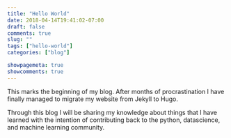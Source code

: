 ```yaml
---
title: "Hello World"
date: 2018-04-14T19:41:02-07:00
draft: false
comments: true
slug: ""
tags: ["hello-world"]
categories: ["blog"]

showpagemeta: true
showcomments: true
---
```


This marks the beginning of my blog. After months of procrastination I have finally managed to migrate my website from Jekyll to Hugo.

Through this blog I will be sharing my knowledge about things that I have learned with the intention of contributing back to the python, datascience, and machine learning community.

